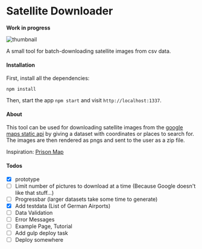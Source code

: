 # Satellite Downloader

**Work in progress**

![thumbnail](https://raw.githubusercontent.com/wbkd/satellite-downloader/master/thumbnail.png)


A small tool for batch-downloading satellite images from csv data.

#### Installation

First, install all the dependencies:

```
npm install
```

Then, start the app ```npm start``` and visit ```http://localhost:1337```.

#### About

This tool can be used for downloading satellite images from the [google maps static api](https://developers.google.com/maps/documentation/staticmaps/) by giving a dataset with coordinates or places to search for. The images are then rendered as pngs and sent to the user as a zip file.

Inspiration: [Prison Map](http://prisonmap.com/)

#### Todos

- [X] prototype
- [ ] Limit number of pictures to download at a time (Because Google doesn't like that stuff...)
- [ ] Progressbar (larger datasets take some time to generate)
- [X] Add testdata (List of German Airports)
- [ ] Data Validation
- [ ] Error Messages
- [ ] Example Page, Tutorial
- [ ] Add gulp deploy task
- [ ] Deploy somewhere
